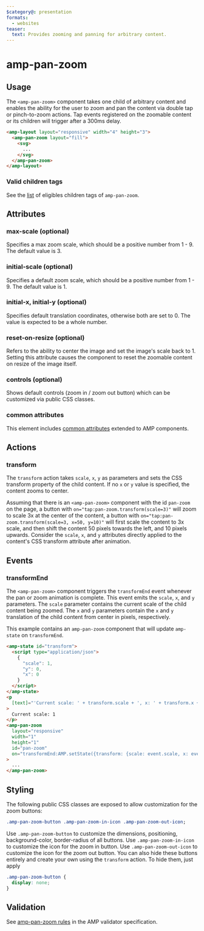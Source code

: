 ```yaml
---
$category@: presentation
formats:
  - websites
teaser:
  text: Provides zooming and panning for arbitrary content.
---
```


<!---
Copyright 2018 The AMP HTML Authors. All Rights Reserved.

Licensed under the Apache License, Version 2.0 (the "License");
you may not use this file except in compliance with the License.
You may obtain a copy of the License at

      http://www.apache.org/licenses/LICENSE-2.0

Unless required by applicable law or agreed to in writing, software
distributed under the License is distributed on an "AS-IS" BASIS,
WITHOUT WARRANTIES OR CONDITIONS OF ANY KIND, either express or implied.
See the License for the specific language governing permissions and
limitations under the License.
-->

# amp-pan-zoom

## Usage

The `<amp-pan-zoom>` component takes one child of arbitrary content and enables the ability for the user to zoom and pan the content via double tap or pinch-to-zoom actions. Tap events registered on the zoomable content or its children will trigger after a 300ms delay.

```html
<amp-layout layout="responsive" width="4" height="3">
  <amp-pan-zoom layout="fill">
    <svg>
      ...
    </svg>
  </amp-pan-zoom>
</amp-layout>
```

### Valid children tags

See the [list](https://github.com/ampproject/amphtml/blob/e517ee7e58215ea8baaa04fa5c6b09bba9581549/extensions/amp-pan-zoom/0.1/amp-pan-zoom.js#L47) of eligibles children tags of `amp-pan-zoom`.

## Attributes

### max-scale (optional)

Specifies a max zoom scale, which should be a positive number from 1 - 9. The default value is 3.

### initial-scale (optional)

Specifies a default zoom scale, which should be a positive number from 1 - 9. The default value is 1.

### initial-x, initial-y (optional)

Specifies default translation coordinates, otherwise both are set to 0. The value is expected to be a whole number.

### reset-on-resize (optional)

Refers to the ability to center the image and set the image's scale back to 1. Setting this attribute causes the component to reset the zoomable content on resize of the image itself.

### controls (optional)

Shows default controls (zoom in / zoom out button) which can be customized via public CSS classes.

### common attributes

This element includes [common attributes](https://amp.dev/documentation/guides-and-tutorials/learn/common_attributes) extended to AMP components.

## Actions

### transform

The `transform` action takes `scale`, `x`, `y` as parameters and sets the CSS transform property of the child content. If no `x` or `y` value is specified, the content zooms to center.

Assuming that there is an `<amp-pan-zoom>` component with the id `pan-zoom` on the page, a button with `on="tap:pan-zoom.transform(scale=3)"` will zoom to scale 3x at the center of the content, a button with `on="tap:pan-zoom.transform(scale=3, x=50, y=10)"` will first scale the content to 3x scale, and then shift the content 50 pixels towards the left, and 10 pixels upwards. Consider the `scale`, `x`, and `y` attributes directly applied to the content's CSS transform attribute after animation.

## Events

### transformEnd

The `<amp-pan-zoom>` component triggers the `transformEnd` event whenever the pan or zoom animation is complete. This event emits the `scale`, `x`, and `y` parameters. The `scale` parameter contains the current scale of the child content being zoomed. The `x` and `y` parameters contain the `x` and `y` translation of the child content from center in pixels, respectively.

This example contains an `amp-pan-zoom` component that will update `amp-state` on `transformEnd`.

```html
<amp-state id="transform">
  <script type="application/json">
    {
      "scale": 1,
      "y": 0,
      "x": 0
    }
  </script>
</amp-state>
<p
  [text]="'Current scale: ' + transform.scale + ', x: ' + transform.x + ', y: ' + transform.y"
>
  Current scale: 1
</p>
<amp-pan-zoom
  layout="responsive"
  width="1"
  height="1"
  id="pan-zoom"
  on="transformEnd:AMP.setState({transform: {scale: event.scale, x: event.x, y: event.y}})"
>
  ...
</amp-pan-zoom>
```

## Styling

The following public CSS classes are exposed to allow customization for the zoom buttons:

```css
.amp-pan-zoom-button .amp-pan-zoom-in-icon .amp-pan-zoom-out-icon;
```

Use `.amp-pan-zoom-button` to customize the dimensions, positioning, background-color, border-radius of all buttons.
Use `.amp-pan-zoom-in-icon` to customize the icon for the zoom in button.
Use `.amp-pan-zoom-out-icon` to customize the icon for the zoom out button.
You can also hide these buttons entirely and create your own using the `transform` action. To hide them, just apply

```css
.amp-pan-zoom-button {
  display: none;
}
```

## Validation

See [amp-pan-zoom rules](https://github.com/ampproject/amphtml/blob/master/extensions/amp-pan-zoom/validator-amp-pan-zoom.protoascii) in the AMP validator specification.
